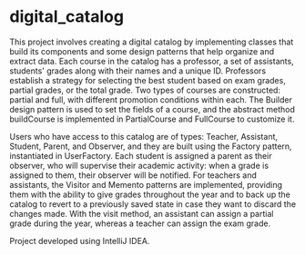 # digital_catalog

This project involves creating a digital catalog by implementing classes that build its components and some design patterns that help organize and extract data. Each course in the catalog has a professor, a set of assistants, students' grades along with their names and a unique ID. Professors establish a strategy for selecting the best student based on exam grades, partial grades, or the total grade. Two types of courses are constructed: partial and full, with different promotion conditions within each. The Builder design pattern is used to set the fields of a course, and the abstract method buildCourse is implemented in PartialCourse and FullCourse to customize it.

Users who have access to this catalog are of types: Teacher, Assistant, Student, Parent, and Observer, and they are built using the Factory pattern, instantiated in UserFactory. Each student is assigned a parent as their observer, who will supervise their academic activity: when a grade is assigned to them, their observer will be notified. For teachers and assistants, the Visitor and Memento patterns are implemented, providing them with the ability to give grades throughout the year and to back up the catalog to revert to a previously saved state in case they want to discard the changes made. With the visit method, an assistant can assign a partial grade during the year, whereas a teacher can assign the exam grade.

Project developed using IntelliJ IDEA.
